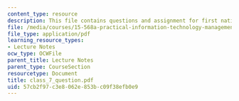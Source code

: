```yaml
---
content_type: resource
description: This file contains questions and assignment for first national city bank.
file: /media/courses/15-568a-practical-information-technology-management-spring-2005/57cb2f97c3e8062e853bc09f38efb0e9_class_7_question.pdf
file_type: application/pdf
learning_resource_types:
- Lecture Notes
ocw_type: OCWFile
parent_title: Lecture Notes
parent_type: CourseSection
resourcetype: Document
title: class_7_question.pdf
uid: 57cb2f97-c3e8-062e-853b-c09f38efb0e9
---
```

